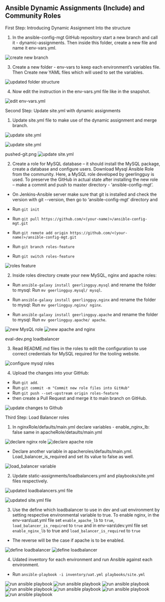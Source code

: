 
## Ansible Dynamic Assignments (Include) and Community Roles

First Step: Introducing Dynamic Assignment Into the structure

1. In the ansible-config-mgt GitHub repository start a new branch and call it - dynamic-assignments. Then inside this folder, create a new file and name it env-vars.yml.

![create new branch](./images/dynamic-assignment.png)


3. Create a new folder - env-vars to keep each environment’s variables file. Then Create new YAML files which will used to set the variables.

![updated folder structure](./images/update-folder-structure.png)
    
4. Now edit the instruction in the env-vars.yml file like in the snapshot.

![edit env-vars.yml](./images/env-vars-dynamic-assignments.png)


Second Step: Update site.yml with dynamic assignments

1. Update site.yml file to make use of the dynamic assignment and merge branch.

![update site.yml](./images/site-yml-updated.png)

![update site.yml](./images/merged-main_dynamic.png)

pushed-git.png
![update site.yml](./images/pushed-git.png)

2. Create a role for MySQL database – it should install the MySQL package, create a database and configure users. Download Mysql Ansible Role from the community. Here, a MySQL role developed by geerlingguy is used. To preserve the GitHub in actual state after installing the new role – make a commit and push to master directory - ‘ansible-config-mgt’. 
- On Jenkins-Ansible server make sure that git is installed and check the version with git --version, then go to ‘ansible-config-mgt’ directory and 

- Run `git init`
- Run `git pull https://github.com/<(your-name)>/ansible-config-mgt.git`
- Run `git remote add origin https://github.com/<(your-name)>/ansible-config-mgt.git`
- Run `git branch roles-feature`
- Run `git switch roles-feature`

![roles feature](./images/roles-feature.png)

2. Inside roles directory create your new MySQL, nginx and apache roles: 
  - Run `ansible-galaxy install geerlingguy.mysql` and rename the folder to mysql: Run `mv geerlingguy.mysql/ mysql`.
  
  - Run `ansible-galaxy install geerlingguy.nginx` and rename the folder to mysql: Run `mv geerlingguy.nginx/ nginx`.

  - Run `ansible-galaxy install geerlingguy.apache` and rename the folder to mysql: Run `mv geerlingguy.apache/ apache`.

![new MysQL role](./images/install-mysql.png)
![new apache and nginx](./images/installed-nginx-apache.png)

eval-dev.png loadbalancer

3. Read README.md files in the roles to edit the configuration to use correct credentials for MySQL required for the tooling website.

![configure mysql roles](./images/mysqlRole.png)

4. Upload the changes into your GitHub:

- Run `git add`.
- Run `git commit -m "Commit new role files into GitHub"`
- Run `git push --set-upstream origin roles-feature`
- then create a Pull Request and merge it to main branch on GitHub.

![update changes to Github](./images/roles-installed.png)


Third Step: Load Balancer roles

1. In nginxRole/defaults/main.yml declare variables - enable_nginx_lb: false same in apacheRole/detaults/main.yml

![declare nginx role](./images/default-nginx.png)
![declare apache role](./images/default-apache.png)

- Declare another variable in apacheroles/defaults/main.yml. Load_balancer_is_required and set its value to false as well.

![load_balancer variable](./images/apache-main.yml.png)


2. Update static-assignments/loadbalancers.yml and playbooks/site.yml files respectively.


![updated loadbalancers.yml file](./images/load-balancer-assignments.png)


![updated site.yml file](./images/site-yml.png)


3. Use the  define which loadbalancer to use in dev and uat environment by setting respective environmental variable to true. To enable nginx, in the env-vars\uat.yml file set `enable_apache_lb` to `true`, `load_balancer_is_required` to `true` and in env-vars\dev.yml file set `enable_nginx_lb` to true and `load_balancer_is_required` to `true`
- The reverse will be the case if apache is to be enabled.

![define loadbalancer](./images/env.yml-dev.yml.png)
![define loadbalancer](./images/env.yml-uat.yml.png)

4. Udated inventory for each environment and run Ansible against each environment.

- Run `ansible-playbook -i inventory/uat.yml playbooks/site.yml`

![run ansible playbook](./images/playbook1.png)
![run ansible playbook](./images/playbook1b.png)
![run ansible playbook](./images/playbook2.png)
![run ansible playbook](./images/playbook3a.png)
![run ansible playbook](./images/playbook3b.png)
![run ansible playbook](./images/playbook4a.png)
![run ansible playbook](./images/playbook4b.png)


